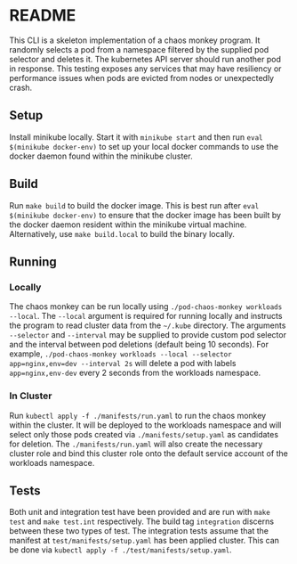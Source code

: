 # README

This CLI is a skeleton implementation of a chaos monkey program. It randomly selects a pod from a namespace filtered by 
the supplied pod selector and deletes it. The kubernetes API server should run another pod in response. This testing
exposes any services that may have resiliency or performance issues when pods are evicted from nodes or unexpectedly
crash.

## Setup

Install minikube locally. Start it with `minikube start` and then run `eval $(minikube docker-env)` to set up your local 
docker commands to use the docker daemon found within the minikube cluster.

## Build

Run `make build` to build the docker image. This is best run after `eval $(minikube docker-env)` to ensure that the 
docker image has been built by the docker daemon resident within the minikube virtual machine. Alternatively, use 
`make build.local` to build the binary locally. 

## Running

### Locally

The chaos monkey can be run locally using `./pod-chaos-monkey workloads --local`. The `--local` argument is required 
for running locally and instructs the program to read cluster data from the `~/.kube` directory. The arguments
`--selector` and `--interval` may  be supplied to provide custom pod selector and the interval between pod deletions
(default being 10 seconds). For example, `./pod-chaos-monkey workloads --local --selector app=nginx,env=dev --interval 2s`
will delete a pod with labels `app=nginx,env-dev` every 2 seconds from the workloads namespace.

### In Cluster

Run `kubectl apply -f ./manifests/run.yaml` to run the chaos monkey within the cluster. It will be deployed to the 
workloads namespace and will select only those pods created via `./manifests/setup.yaml` as candidates for deletion.
The `./manifests/run.yaml` will also create the necessary cluster role and bind this cluster role onto the default 
service account of the workloads namespace.

## Tests

Both unit and integration test have been provided and are run with `make test` and `make test.int` respectively. The 
build tag `integration` discerns between these two types of test. The integration tests assume that the manifest at 
`test/manifests/setup.yaml` has been applied cluster. This can be done via `kubectl apply -f ./test/manifests/setup.yaml`.
